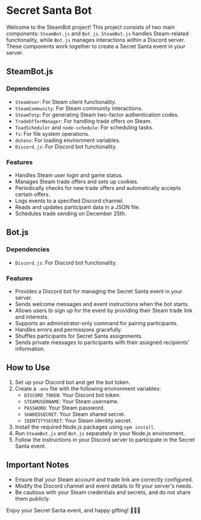 # Secret Santa Bot

Welcome to the SteamBot project! This project consists of two main components: `SteamBot.js` and `Bot.js`. `SteamBot.js` handles Steam-related functionality, while `Bot.js` manages interactions within a Discord server. These components work together to create a Secret Santa event in your server. 

## SteamBot.js

### Dependencies

- `SteamUser`: For Steam client functionality.
- `SteamCommunity`: For Steam community interactions.
- `SteamTotp`: For generating Steam two-factor authentication codes.
- `TradeOfferManager`: For handling trade offers on Steam.
- `ToadScheduler` and `node-schedule`: For scheduling tasks.
- `fs`: For file system operations.
- `dotenv`: For loading environment variables.
- `Discord.js`: For Discord bot functionality.

### Features

- Handles Steam user login and game status.
- Manages Steam trade offers and sets up cookies.
- Periodically checks for new trade offers and automatically accepts certain offers.
- Logs events to a specified Discord channel.
- Reads and updates participant data in a JSON file.
- Schedules trade sending on December 25th.

## Bot.js

### Dependencies

- `Discord.js`: For Discord bot functionality.

### Features

- Provides a Discord bot for managing the Secret Santa event in your server.
- Sends welcome messages and event instructions when the bot starts.
- Allows users to sign up for the event by providing their Steam trade link and interests.
- Supports an administrator-only command for pairing participants.
- Handles errors and permissions gracefully.
- Shuffles participants for Secret Santa assignments.
- Sends private messages to participants with their assigned recipients' information.

## How to Use

1. Set up your Discord bot and get the bot token.
2. Create a `.env` file with the following environment variables:
   - `DISCORD_TOKEN`: Your Discord bot token.
   - `STEAMUSERNAME`: Your Steam username.
   - `PASSWORD`: Your Steam password.
   - `SHAREDSECRET`: Your Steam shared secret.
   - `IDENTITYSECRET`: Your Steam identity secret.
3. Install the required Node.js packages using `npm install`.
4. Run `SteamBot.js` and `Bot.js` separately in your Node.js environment.
5. Follow the instructions in your Discord server to participate in the Secret Santa event.

## Important Notes

- Ensure that your Steam account and trade link are correctly configured.
- Modify the Discord channel and event details to fit your server's needs.
- Be cautious with your Steam credentials and secrets, and do not share them publicly.

Enjoy your Secret Santa event, and happy gifting! 🎅🎁🌟

